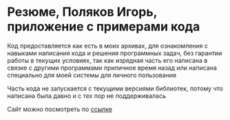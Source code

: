 # Резюме, Поляков Игорь, приложение с примерами кода

Код предоставляется как есть в моих архивах, для ознакомления с навыками написания кода и решения программных задач, без гарантии работы в текущих условиях, так как изрядная часть его написана в связке с другими программами приличное время назад или написана специально для моей системы для личного пользования

Часть кода не запускается с текущими версиями библиотек, потому что написана была давно и с тех пор не поддерживалась

Сайт можно посмотреть по [ссылке](https://ranhum.github.io/Resume/Сайт%20о%20BTS%20(учебное%20задание,%20статичный%20хостинг,%20заданная%20преподавателем%20архитектура)/)
